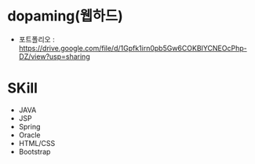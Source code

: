 # dopaming(웹하드)

* 포트폴리오 : <https://drive.google.com/file/d/1Gpfk1irn0pb5Gw6COKBIYCNEOcPhp-DZ/view?usp=sharing>

# SKill
- JAVA
- JSP
- Spring
- Oracle
- HTML/CSS
- Bootstrap
